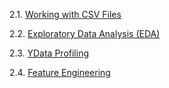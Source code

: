 2.1. [Working with CSV Files](https://www.kaggle.com/code/tanzilakehkashan/working-with-csv)

2.2. [Exploratory Data Analysis (EDA)](https://www.kaggle.com/code/tanzilakehkashan/exploratory-data-analysis-eda)

2.3. [YData Profiling](https://www.kaggle.com/code/tanzilakehkashan/ydata-profiling)

2.4. [Feature Engineering](https://www.kaggle.com/code/tanzilakehkashan/feature-engineering)
